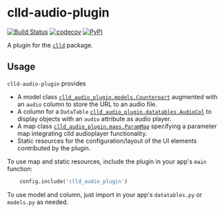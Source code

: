 # clld-audio-plugin

[![Build Status](https://github.com/clld/clld-audio-plugin/workflows/tests/badge.svg)](https://github.com/clld/clld-audio-plugin/actions?query=workflow%3Atests)
[![codecov](https://codecov.io/gh/clld/clld-audio-plugin/branch/main/graph/badge.svg)](https://codecov.io/gh/clld/clld-audio-plugin)
[![PyPI](https://img.shields.io/pypi/v/clld-audio-plugin.svg)](https://pypi.org/project/clld-audio-plugin)

A plugin for the [`clld`](https://pypi.org/project/clld) package.


## Usage

`clld-audio-plugin` provides
- A model class [`clld_audio_plugin.models.Counterpart`](src/clld_audio_plugin/models.py) augmented with an `audio` column to store the URL to an audio file.
- A column for a `DataTable` [`clld_audio_plugin.datatables.AudioCol`](src/clld_audio_plugin/datatables.py) to display objects with an `audio` attribute as audio player.
- A map class [`clld_audio_plugin.maps.ParamMap`](src/clld_audio_plugin/maps.py) specifying a parameter map integrating clld audioplayer functionality.
- Static resources for the configuration/layout of the UI elements contributed by the plugin.

To use map and static resources, include the plugin in your app's `main` function:
```python
    config.include('clld_audio_plugin')
```

To use model and column, just import in your app's `datatables.py` or `models.py` as needed.

